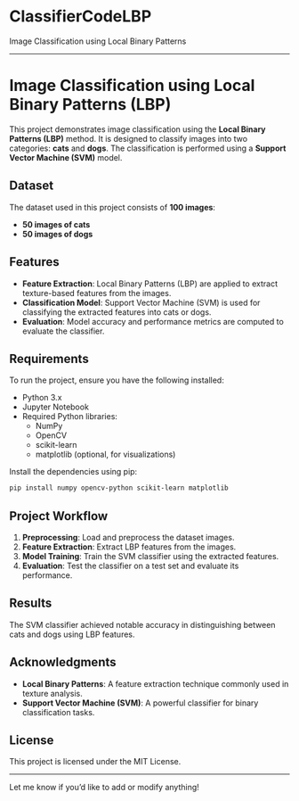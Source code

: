 # ClassifierCodeLBP
Image Classification using Local Binary Patterns

 

---

# Image Classification using Local Binary Patterns (LBP)

This project demonstrates image classification using the **Local Binary Patterns (LBP)** method. It is designed to classify images into two categories: **cats** and **dogs**. The classification is performed using a **Support Vector Machine (SVM)** model.

## Dataset
The dataset used in this project consists of **100 images**:
- **50 images of cats**
- **50 images of dogs**

## Features
- **Feature Extraction**: Local Binary Patterns (LBP) are applied to extract texture-based features from the images.
- **Classification Model**: Support Vector Machine (SVM) is used for classifying the extracted features into cats or dogs.
- **Evaluation**: Model accuracy and performance metrics are computed to evaluate the classifier.

## Requirements
To run the project, ensure you have the following installed:
- Python 3.x
- Jupyter Notebook
- Required Python libraries:
  - NumPy
  - OpenCV
  - scikit-learn
  - matplotlib (optional, for visualizations)

Install the dependencies using pip:
```bash
pip install numpy opencv-python scikit-learn matplotlib
```


## Project Workflow
1. **Preprocessing**: Load and preprocess the dataset images.
2. **Feature Extraction**: Extract LBP features from the images.
3. **Model Training**: Train the SVM classifier using the extracted features.
4. **Evaluation**: Test the classifier on a test set and evaluate its performance.

## Results
The SVM classifier achieved notable accuracy in distinguishing between cats and dogs using LBP features.

## Acknowledgments
- **Local Binary Patterns**: A feature extraction technique commonly used in texture analysis.
- **Support Vector Machine (SVM)**: A powerful classifier for binary classification tasks.

## License
This project is licensed under the MIT License.

---

Let me know if you’d like to add or modify anything!
